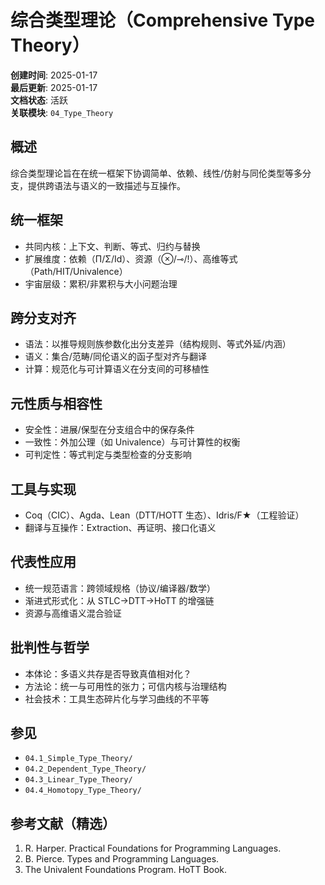 # 综合类型理论（Comprehensive Type Theory）

**创建时间**: 2025-01-17  
**最后更新**: 2025-01-17  
**文档状态**: 活跃  
**关联模块**: `04_Type_Theory`

## 概述

综合类型理论旨在在统一框架下协调简单、依赖、线性/仿射与同伦类型等多分支，提供跨语法与语义的一致描述与互操作。

## 统一框架

- 共同内核：上下文、判断、等式、归约与替换  
- 扩展维度：依赖（Π/Σ/Id）、资源（⊗/⊸/!）、高维等式（Path/HIT/Univalence）  
- 宇宙层级：累积/非累积与大小问题治理

## 跨分支对齐

- 语法：以推导规则族参数化出分支差异（结构规则、等式外延/内涵）
- 语义：集合/范畴/同伦语义的函子型对齐与翻译  
- 计算：规范化与可计算语义在分支间的可移植性

## 元性质与相容性

- 安全性：进展/保型在分支组合中的保存条件  
- 一致性：外加公理（如 Univalence）与可计算性的权衡  
- 可判定性：等式判定与类型检查的分支影响

## 工具与实现

- Coq（CIC）、Agda、Lean（DTT/HOTT 生态）、Idris/F★（工程验证）
- 翻译与互操作：Extraction、再证明、接口化语义

## 代表性应用

- 统一规范语言：跨领域规格（协议/编译器/数学）  
- 渐进式形式化：从 STLC→DTT→HoTT 的增强链  
- 资源与高维语义混合验证

## 批判性与哲学

- 本体论：多语义共存是否导致真值相对化？  
- 方法论：统一与可用性的张力；可信内核与治理结构  
- 社会技术：工具生态碎片化与学习曲线的不平等

## 参见

- `04.1_Simple_Type_Theory/`  
- `04.2_Dependent_Type_Theory/`  
- `04.3_Linear_Type_Theory/`  
- `04.4_Homotopy_Type_Theory/`

## 参考文献（精选）

1. R. Harper. Practical Foundations for Programming Languages.  
2. B. Pierce. Types and Programming Languages.  
3. The Univalent Foundations Program. HoTT Book.

